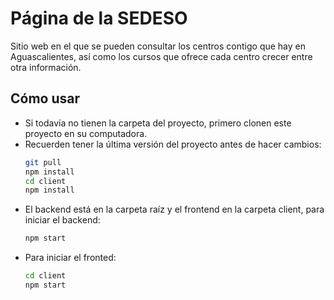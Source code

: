 # Página de la SEDESO

Sitio web en el que se pueden consultar los centros contigo que hay en Aguascalientes, así como los cursos que ofrece cada centro crecer entre otra información.

## Cómo usar

- Si todavía no tienen la carpeta del proyecto, primero clonen este proyecto en su computadora.
- Recuerden tener la última versión del proyecto antes de hacer cambios:
    ```sh
    git pull
    npm install
    cd client
    npm install
    ```
- El backend está en la carpeta raíz y el frontend en la carpeta client, para iniciar el backend:
    ```sh
    npm start
    ```
- Para iniciar el fronted:
    ```sh
    cd client
    npm start
    ```

